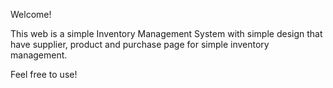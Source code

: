 Welcome!

This web is a simple Inventory Management System with simple design that have supplier, product and purchase page for simple inventory management.

Feel free to use!
